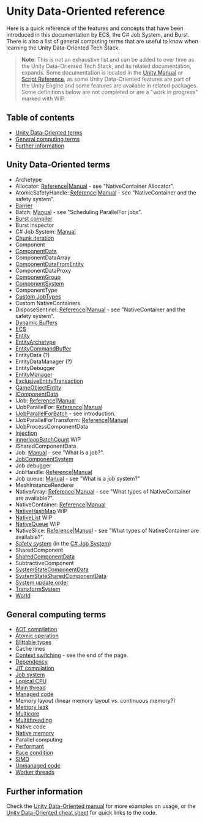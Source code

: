 # Unity Data-Oriented reference

Here is a quick reference of the features and concepts that have been introduced in this documentation by ECS, the C# Job System, and Burst. There is also a list of general computing terms that are useful to know when learning the Unity Data-Oriented Tech Stack. 

> **Note**: This is not an exhaustive list and can be added to over time as the Unity Data-Oriented Tech Stack, and its related documentation, expands. Some documentation is located in the [Unity Manual](https://docs.unity3d.com/Manual/index.html) or [Script Reference](https://docs.unity3d.com/ScriptReference/index.html), as some Unity Data-Oriented features are part of the Unity Engine and some features are available in related packages. Some definitions below are not completed or are a "work in progress" marked with WIP. 

## Table of contents

* [Unity Data-Oriented terms](#unity-data-oriented-terms)
* [General computing terms](#general-computing-terms)
* [Further information](#further-information)

## Unity Data-Oriented terms

* Archetype
* Allocator: [Reference](https://docs.unity3d.com/ScriptReference/Unity.Collections.Allocator.html)|[Manual](https://docs.unity3d.com/Manual/JobSystemNativeContainer.html) - see "NativeContainer Allocator".
* AtomicSafetyHandle: [Reference](https://docs.unity3d.com/ScriptReference/Unity.Collections.LowLevel.Unsafe.AtomicSafetyHandle.html)|[Manual](https://docs.unity3d.com/Manual/JobSystemNativeContainer.html) - see "NativeContainer and the safety system".
* [Barrier](entity_command_buffer.md#barrier)
* Batch: [Manual](https://docs.unity3d.com/Manual/JobSystemParallelForJobs.html) - see "Scheduling ParallelFor jobs".
* [Burst compiler](burst_compiler.md)
* Burst inspector
* C# Job System: [Manual](https://docs.unity3d.com/Manual/JobSystem.html)
* [Chunk iteration](chunk_iteration.md)
* Component
* [ComponentData](component_data.md)
* ComponentDataArray
* [ComponentDataFromEntity](component_data_from_entity.md)
* ComponentDataProxy
* [ComponentGroup](component_group.md)
* [ComponentSystem](component_system.md)
* ComponentType
* [Custom JobTypes](custom_job_types.md)
* Custom NativeContainers
* DisposeSentinel: [Reference](https://docs.unity3d.com/ScriptReference/Unity.Collections.LowLevel.Unsafe.DisposeSentinel.html)|[Manual](https://docs.unity3d.com/Manual/JobSystemNativeContainer.html) - see "NativeContainer and the safety system".
* [Dynamic Buffers](dynamic_buffers.md)
* [ECS](ecs.md)
* [Entity](entity.md)
* [EntityArchetype](entity_archetype.md)
* [EntityCommandBuffer](entity_command_buffer.md)
* EntityData (?)
* EntityDataManager (?)
* EntityDebugger
* [EntityManager](entity_manager.md)
* [ExclusiveEntityTransaction](exclusive_entity_transaction.md)
* [GameObjectEntity](game_object_entity.md)
* [IComponentData](component_data.md#icomponentdata)
* IJob: [Reference](https://docs.unity3d.com/ScriptReference/Unity.Jobs.IJob.html)|[Manual](https://docs.unity3d.com/Manual/JobSystemCreatingJobs.html)
* IJobParallelFor: [Reference](https://docs.unity3d.com/ScriptReference/Unity.Jobs.IJobParallelFor.html)|[Manual](https://docs.unity3d.com/Manual/JobSystemParallelForJobs.html)
* [IJobParallelForBatch](custom_job_types.md) - see introduction.
* IJobParallelForTransform: [Reference](https://docs.unity3d.com/ScriptReference/Jobs.IJobParallelForTransform.html)|[Manual](https://docs.unity3d.com/Manual/JobSystemParallelForTransformJobs.html)
* IJobProcessComponentData
* [Injection](injection.md)
* [innerloopBatchCount](inner_loop_batch_count.md) WIP
* ISharedComponentData
* Job: [Manual](https://docs.unity3d.com/Manual/JobSystemJobSystems.html) - see "What is a job?".
* [JobComponentSystem](job_component_system.md)
* Job debugger
* JobHandle: [Reference](https://docs.unity3d.com/ScriptReference/Unity.Jobs.JobHandle.html)|[Manual](https://docs.unity3d.com/Manual/JobSystemJobDependencies.html)
* Job queue: [Manual](https://docs.unity3d.com/Manual/JobSystemJobSystems.html) - see "What is a job system?"
* MeshInstanceRenderer
* NativeArray: [Reference](https://docs.unity3d.com/ScriptReference/Unity.Collections.NativeArray_1.html)|[Manual](https://docs.unity3d.com/Manual/JobSystemNativeContainer.html) - see "What types of NativeContainer are available?".
* NativeContainer: [Reference](https://docs.unity3d.com/ScriptReference/Unity.Collections.LowLevel.Unsafe.NativeContainerAttribute.html)|[Manual](https://docs.unity3d.com/Manual/JobSystemNativeContainer.html)
* [NativeHashMap](native_hashmap.md) WIP
* [NativeList](native_list.md) WIP
* [NativeQueue](native_queue.md) WIP
* NativeSlice: [Reference](https://docs.unity3d.com/ScriptReference/Unity.Collections.NativeSlice_1.html)|[Manual](https://docs.unity3d.com/Manual/JobSystemNativeContainer.html) - see "What types of NativeContainer are available?".
* [Safety system](https://docs.unity3d.com/Manual/JobSystemSafetySystem.html) (in the [C# Job System](https://docs.unity3d.com/Manual/JobSystem))
* SharedComponent
* [SharedComponentData](shared_component_data.md)
* SubtractiveComponent
* [SystemStateComponentData](system_state_components.md)
* [SystemStateSharedComponentData](system_state_components.md)
* [System update order](system_update_order.md)
* [TransformSystem](transform_system.md)
* [World](world.md)

## General computing terms

* [AOT compilation](aot_compilation.md)
* [Atomic operation](atomic_operation.md)
* [Blittable types](blittable_types.md)
* Cache lines
* [Context switching](https://docs.unity3d.com/Manual/JobSystemMultithreading.html) - see the end of the page.
* [Dependency](dependency.md)
* [JIT compilation](jit_compilation.md)
* [Job system](https://docs.unity3d.com/Manual/JobSystemJobSystems.html)
* [Logical CPU](logical_cpu.md)
* [Main thread](main_thread.md)
* [Managed code](managed_code.md)
* Memory layout (linear memory layout vs. continuous memory?)
* [Memory leak](memory_leak.md)
* [Multicore](multicore.md)
* [Multithreading](https://docs.unity3d.com/Manual/JobSystemMultithreading.html) 
* Native code
* [Native memory](native_memory.md)
* Parallel computing
* [Performant](performant.md)
* [Race condition](https://docs.unity3d.com/Manual/JobSystemSafetySystem.html)
* [SIMD](simd.md)
* [Unmanaged code](unmanaged_code.md)
* [Worker threads](worker_threads.md)

## Further information

Check the [Unity Data-Oriented manual](manual.md) for more examples on usage, or the [Unity Data-Oriented cheat sheet](cheatsheet.md) for quick links to the code. 
